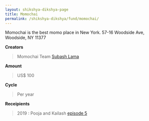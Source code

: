 ```yaml
---
layout: shikshya-dikshya-page
title: Momochai
permalink: /shikshya-dikshya/fund/momochai/
---
```

Momochai is the best momo place in New York.
57-16 Woodside Ave, Woodside, NY 11377

**Creators**

> Momochai Team [Subash Lama](https://www.facebook.com/profile.php?id=100025656423194)

**Amount**

> US$ 100

**Cycle**

> Per year

**Receipients**

> 2019 : Pooja and Kailash [episode 5](../../episodes/05)
